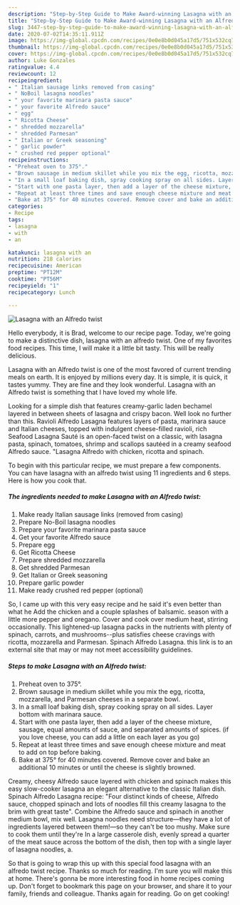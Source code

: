 ```yaml
---
description: "Step-by-Step Guide to Make Award-winning Lasagna with an Alfredo twist"
title: "Step-by-Step Guide to Make Award-winning Lasagna with an Alfredo twist"
slug: 3447-step-by-step-guide-to-make-award-winning-lasagna-with-an-alfredo-twist
date: 2020-07-02T14:35:11.911Z
image: https://img-global.cpcdn.com/recipes/0e0e8b0d045a17d5/751x532cq70/lasagna-with-an-alfredo-twist-recipe-main-photo.jpg
thumbnail: https://img-global.cpcdn.com/recipes/0e0e8b0d045a17d5/751x532cq70/lasagna-with-an-alfredo-twist-recipe-main-photo.jpg
cover: https://img-global.cpcdn.com/recipes/0e0e8b0d045a17d5/751x532cq70/lasagna-with-an-alfredo-twist-recipe-main-photo.jpg
author: Luke Gonzales
ratingvalue: 4.4
reviewcount: 12
recipeingredient:
- " Italian sausage links removed from casing"
- " NoBoil lasagna noodles"
- " your favorite marinara pasta sauce"
- " your favorite Alfredo sauce"
- " egg"
- " Ricotta Cheese"
- " shredded mozzarella"
- " shredded Parmesan"
- " Italian or Greek seasoning"
- " garlic powder"
- " crushed red pepper optional"
recipeinstructions:
- "Preheat oven to 375°."
- "Brown sausage in medium skillet while you mix the egg, ricotta, mozzarella, and Parmesan cheeses in a separate bowl."
- "In a small loaf baking dish, spray cooking spray on all sides. Layer bottom with marinara sauce."
- "Start with one pasta layer, then add a layer of the cheese mixture, sausage, equal amounts of sauce, and separated amounts of spices. (if you love cheese, you can add a little on each layer as you go)"
- "Repeat at least three times and save enough cheese mixture and meat to add on top before baking."
- "Bake at 375° for 40 minutes covered. Remove cover and bake an additional 10 minutes or until the cheese is slightly browned."
categories:
- Recipe
tags:
- lasagna
- with
- an

katakunci: lasagna with an 
nutrition: 218 calories
recipecuisine: American
preptime: "PT12M"
cooktime: "PT56M"
recipeyield: "1"
recipecategory: Lunch

---
```



![Lasagna with an Alfredo twist](https://img-global.cpcdn.com/recipes/0e0e8b0d045a17d5/751x532cq70/lasagna-with-an-alfredo-twist-recipe-main-photo.jpg)

Hello everybody, it is Brad, welcome to our recipe page. Today, we're going to make a distinctive dish, lasagna with an alfredo twist. One of my favorites food recipes. This time, I will make it a little bit tasty. This will be really delicious.

Lasagna with an Alfredo twist is one of the most favored of current trending meals on earth. It is enjoyed by millions every day. It is simple, it is quick, it tastes yummy. They are fine and they look wonderful. Lasagna with an Alfredo twist is something that I have loved my whole life.

Looking for a simple dish that features creamy-garlic laden bechamel layered in between sheets of lasagna and crispy bacon. Well look no further than this. Ravioli Alfredo Lasagna features layers of pasta, marinara sauce and Italian cheeses, topped with indulgent cheese-filled ravioli, rich Seafood Lasagna Sauté is an open-faced twist on a classic, with lasagna pasta, spinach, tomatoes, shrimp and scallops sautéed in a creamy seafood Alfredo sauce. &#34;Lasagna Alfredo with chicken, ricotta and spinach.


To begin with this particular recipe, we must prepare a few components. You can have lasagna with an alfredo twist using 11 ingredients and 6 steps. Here is how you cook that.

<!--inarticleads1-->

##### The ingredients needed to make Lasagna with an Alfredo twist:

1. Make ready  Italian sausage links (removed from casing)
1. Prepare  No-Boil lasagna noodles
1. Prepare  your favorite marinara pasta sauce
1. Get  your favorite Alfredo sauce
1. Prepare  egg
1. Get  Ricotta Cheese
1. Prepare  shredded mozzarella
1. Get  shredded Parmesan
1. Get  Italian or Greek seasoning
1. Prepare  garlic powder
1. Make ready  crushed red pepper (optional)


So, I came up with this very easy recipe and he said it&#39;s even better than what he Add the chicken and a couple splashes of balsamic. season with a little more pepper and oregano. Cover and cook over medium heat, stirring occasionally. This lightened-up lasagna packs in the nutrients with plenty of spinach, carrots, and mushrooms--plus satisfies cheese cravings with ricotta, mozzarella and Parmesan. Spinach Alfredo Lasagna. this link is to an external site that may or may not meet accessibility guidelines. 

<!--inarticleads2-->

##### Steps to make Lasagna with an Alfredo twist:

1. Preheat oven to 375°.
1. Brown sausage in medium skillet while you mix the egg, ricotta, mozzarella, and Parmesan cheeses in a separate bowl.
1. In a small loaf baking dish, spray cooking spray on all sides. Layer bottom with marinara sauce.
1. Start with one pasta layer, then add a layer of the cheese mixture, sausage, equal amounts of sauce, and separated amounts of spices. (if you love cheese, you can add a little on each layer as you go)
1. Repeat at least three times and save enough cheese mixture and meat to add on top before baking.
1. Bake at 375° for 40 minutes covered. Remove cover and bake an additional 10 minutes or until the cheese is slightly browned.


Creamy, cheesy Alfredo sauce layered with chicken and spinach makes this easy slow-cooker lasagna an elegant alternative to the classic Italian dish. Spinach Alfredo Lasagna recipe: &#34;Four distinct kinds of cheese, Alfredo sauce, chopped spinach and lots of noodles fill this creamy lasagna to the brim with great taste&#34;. Combine the Alfredo sauce and spinach in another medium bowl, mix well. Lasagna noodles need structure—they have a lot of ingredients layered between them!—so they can&#39;t be too mushy. Make sure to cook them until they&#39;re In a large casserole dish, evenly spread a quarter of the meat sauce across the bottom of the dish, then top with a single layer of lasagna noodles, a. 

So that is going to wrap this up with this special food lasagna with an alfredo twist recipe. Thanks so much for reading. I'm sure you will make this at home. There's gonna be more interesting food in home recipes coming up. Don't forget to bookmark this page on your browser, and share it to your family, friends and colleague. Thanks again for reading. Go on get cooking!
